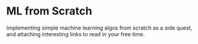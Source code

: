 # ML from Scratch  
Implementing simple machine learning algos from scratch as a side quest, and attaching interesting links to read in your free time.

